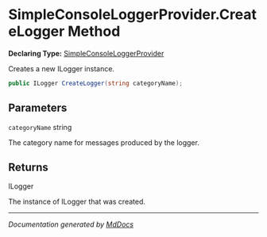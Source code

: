 ﻿# SimpleConsoleLoggerProvider.CreateLogger Method

**Declaring Type:** [SimpleConsoleLoggerProvider](../index.md)

Creates a new ILogger instance.

```csharp
public ILogger CreateLogger(string categoryName);
```

## Parameters

`categoryName`  string

The category name for messages produced by the logger.

## Returns

ILogger

The instance of ILogger that was created.

___

*Documentation generated by [MdDocs](https://github.com/ap0llo/mddocs)*
